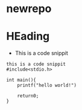 # newrepo
# HEading
* This is a code snippit
~~~
this is a code snippit
#include<stdio.h>

int main(){
    printf("hello world!")

    return0;
}
~~~
